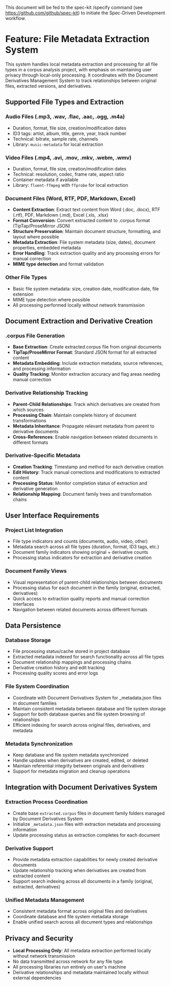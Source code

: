 This document will be fed to the spec-kit /specify command (see https://github.com/github/spec-kit) to initiate the Spec-Driven Development workflow.

# Feature: File Metadata Extraction System

This system handles local metadata extraction and processing for all file types in a corpus analysis project, with emphasis on maintaining user privacy through local-only processing. It coordinates with the Document Derivatives Management System to track relationships between original files, extracted versions, and derivatives.

## Supported File Types and Extraction

### Audio Files (.mp3, .wav, .flac, .aac, .ogg, .m4a)

- Duration, format, file size, creation/modification dates
- ID3 tags: artist, album, title, genre, year, track number
- Technical: bitrate, sample rate, channels
- Library: `music-metadata` for local extraction

### Video Files (.mp4, .avi, .mov, .mkv, .webm, .wmv)

- Duration, format, file size, creation/modification dates
- Technical: resolution, codec, frame rate, aspect ratio
- Container metadata if available
- Library: `fluent-ffmpeg` with `ffprobe` for local extraction

### Document Files (Word, RTF, PDF, Markdown, Excel)

- **Content Extraction**: Extract text content from Word (.doc, .docx), RTF (.rtf), PDF, Markdown (.md), Excel (.xls, .xlsx)
- **Format Conversion**: Convert extracted content to .corpus format (TipTap/ProseMirror JSON)
- **Structure Preservation**: Maintain document structure, formatting, and layout where possible
- **Metadata Extraction**: File system metadata (size, dates), document properties, embedded metadata
- **Error Handling**: Track extraction quality and any processing errors for manual correction
- **MIME type detection** and format validation

### Other File Types

- Basic file system metadata: size, creation date, modification date, file extension
- MIME type detection where possible
- All processing performed locally without network transmission

## Document Extraction and Derivative Creation

### .corpus File Generation

- **Base Extraction**: Create extracted.corpus file from original documents
- **TipTap/ProseMirror Format**: Standard JSON format for all extracted content
- **Metadata Embedding**: Include extraction metadata, source references, and processing information
- **Quality Tracking**: Monitor extraction accuracy and flag areas needing manual correction

### Derivative Relationship Tracking

- **Parent-Child Relationships**: Track which derivatives are created from which sources
- **Processing Chain**: Maintain complete history of document transformations
- **Metadata Inheritance**: Propagate relevant metadata from parent to derivative documents
- **Cross-References**: Enable navigation between related documents in different formats

### Derivative-Specific Metadata

- **Creation Tracking**: Timestamp and method for each derivative creation
- **Edit History**: Track manual corrections and modifications to extracted content
- **Processing Status**: Monitor completion status of extraction and derivative generation
- **Relationship Mapping**: Document family trees and transformation chains

## User Interface Requirements

### Project List Integration

- File type indicators and counts (documents, audio, video, other)
- Metadata search across all file types (duration, format, ID3 tags, etc.)
- Document family indicators showing original + derivative counts
- Processing status indicators for extraction and derivative creation

### Document Family Views

- Visual representation of parent-child relationships between documents
- Processing status for each document in the family (original, extracted, derivatives)
- Quick access to extraction quality reports and manual correction interfaces
- Navigation between related documents across different formats

## Data Persistence

### Database Storage

- File processing status/cache stored in project database
- Extracted metadata indexed for search functionality across all file types
- Document relationship mappings and processing chains
- Derivative creation history and edit tracking
- Processing quality scores and error logs

### File System Coordination

- Coordinate with Document Derivatives System for _metadata.json files in document families
- Maintain consistent metadata between database and file system storage
- Support for both database queries and file system browsing of relationships
- Efficient indexing for search across original files, derivatives, and metadata

### Metadata Synchronization

- Keep database and file system metadata synchronized
- Handle updates when derivatives are created, edited, or deleted
- Maintain referential integrity between originals and derivatives
- Support for metadata migration and cleanup operations

## Integration with Document Derivatives System

### Extraction Process Coordination

- Create base `extracted.corpus` files in document family folders managed by Document Derivatives System
- Initialize `_metadata.json` files with extraction metadata and processing information
- Update processing status as extraction completes for each document

### Derivative Support

- Provide metadata extraction capabilities for newly created derivative documents
- Update relationship tracking when derivatives are created from extracted content
- Support search indexing across all documents in a family (original, extracted, derivatives)

### Unified Metadata Management

- Consistent metadata format across original files and derivatives
- Coordinate database and file system metadata storage
- Enable unified search across all document types and relationships

## Privacy and Security

- **Local Processing Only**: All metadata extraction performed locally without network transmission
- No data transmitted across network for any file type
- All processing libraries run entirely on user's machine
- Derivative relationships and metadata maintained locally without external dependencies